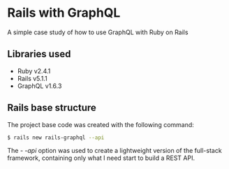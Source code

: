 # Rails with GraphQL

A simple case study of how to use GraphQL with Ruby on Rails

## Libraries used
- Ruby v2.4.1
- Rails v5.1.1
- GraphQL v1.6.3

## Rails base structure
The project base code was created with the following command:
```sh
$ rails new rails-graphql --api
```
The _- -api_ option was used to create a lightweight version of the full-stack framework, containing only what I need start to build a REST API.
